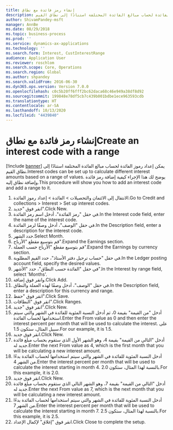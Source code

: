 ```yaml
---
title: إنشاء رمز فائدة مع نطاق
description: يمكن إعداد رموز الفائدة لحساب مبالغ الفائدة المختلفة استنادًا إلى نطاق القيم.
author: ShivamPandey-msft
manager: AnnBe
ms.date: 08/29/2018
ms.topic: business-process
ms.prod: ''
ms.service: dynamics-ax-applications
ms.technology: ''
ms.search.form: Interest, CustInterestRange
audience: Application User
ms.reviewer: roschlom
ms.search.scope: Core, Operations
ms.search.region: Global
ms.author: shpandey
ms.search.validFrom: 2016-06-30
ms.dyn365.ops.version: Version 7.0.0
ms.openlocfilehash: c0c5b20ff6fff2bc62daca68c46e949a38df8d92
ms.sourcegitcommit: 199848e78df5cb7c439b001bdbe1ece963593cdb
ms.translationtype: HT
ms.contentlocale: ar-SA
ms.lasthandoff: 10/13/2020
ms.locfileid: "4439840"
---
```

# <a name="create-an-interest-code-with-a-range"></a><span data-ttu-id="6bfc5-103">إنشاء رمز فائدة مع نطاق</span><span class="sxs-lookup"><span data-stu-id="6bfc5-103">Create an interest code with a range</span></span>

[!include [banner](../../includes/banner.md)]
<span data-ttu-id="6bfc5-104">يمكن إعداد رموز الفائدة لحساب مبالغ الفائدة المختلفة استنادًا إلى نطاق القيم.</span><span class="sxs-lookup"><span data-stu-id="6bfc5-104">Interest codes can be set up to calculate different interest amounts based on a range of values.</span></span> <span data-ttu-id="6bfc5-105">يوضح لك هذا الإجراء كيفية إضافة رمز فائدة وإضافة نطاق إليه.</span><span class="sxs-lookup"><span data-stu-id="6bfc5-105">This procedure will show you how to add an interest code and add a range to it.</span></span>

1. <span data-ttu-id="6bfc5-106">الانتقال إلى الائتمان والتحصيلات > الفائدة > إعداد رموز الفائدة.</span><span class="sxs-lookup"><span data-stu-id="6bfc5-106">Go to Credit and collections > Interest > Set up interest codes.</span></span>
2. <span data-ttu-id="6bfc5-107">انقر فوق "جديد".</span><span class="sxs-lookup"><span data-stu-id="6bfc5-107">Click New.</span></span>
3. <span data-ttu-id="6bfc5-108">في حقل "رمز الفائدة"، أدخل اسم رمز الفائدة.</span><span class="sxs-lookup"><span data-stu-id="6bfc5-108">In the Interest code field, enter the name of the interest code.</span></span>
4. <span data-ttu-id="6bfc5-109">في حقل "الوصف"، أدخل وصفًا لرمز الفائدة.</span><span class="sxs-lookup"><span data-stu-id="6bfc5-109">In the Description field, enter a description for the interest code.</span></span>
5. <span data-ttu-id="6bfc5-110">حدد الشهر.</span><span class="sxs-lookup"><span data-stu-id="6bfc5-110">Select Month.</span></span>
6. <span data-ttu-id="6bfc5-111">قم بتوسيع مقطع "الأرباح‬".</span><span class="sxs-lookup"><span data-stu-id="6bfc5-111">Expand the Earnings section.</span></span>
7. <span data-ttu-id="6bfc5-112">قم بتوسيع مقطع "الأرباح حسب العملة‬".</span><span class="sxs-lookup"><span data-stu-id="6bfc5-112">Expand the Earnings by currency section.</span></span>
8. <span data-ttu-id="6bfc5-113">في حقل "‏‫حساب ترحيل دفتر الأستاذ‬"، حدد القيم المطلوبة.</span><span class="sxs-lookup"><span data-stu-id="6bfc5-113">In the Ledger posting account field, specify the desired values.</span></span>
9. <span data-ttu-id="6bfc5-114">في حقل "الفائدة حسب النطاق"، حدد "الأشهر".</span><span class="sxs-lookup"><span data-stu-id="6bfc5-114">In the Interest by range field, select 'Months'.</span></span>
10. <span data-ttu-id="6bfc5-115">وانقر فوق إضافة.</span><span class="sxs-lookup"><span data-stu-id="6bfc5-115">Click Add.</span></span>
11. <span data-ttu-id="6bfc5-116">في حقل "الوصف"، أدخل وصفًا لهذه العملة والنطاق.</span><span class="sxs-lookup"><span data-stu-id="6bfc5-116">In the Description field, enter a description for this currency and range.</span></span>
12. <span data-ttu-id="6bfc5-117">انقر فوق "حفظ".</span><span class="sxs-lookup"><span data-stu-id="6bfc5-117">Click Save.</span></span>
13. <span data-ttu-id="6bfc5-118">انقر فوق "النطاقات".</span><span class="sxs-lookup"><span data-stu-id="6bfc5-118">Click Ranges.</span></span>
14. <span data-ttu-id="6bfc5-119">انقر فوق "جديد".</span><span class="sxs-lookup"><span data-stu-id="6bfc5-119">Click New.</span></span>
15. <span data-ttu-id="6bfc5-120">أدخل "من القيمة" بقيمة 0، ثم أدخل النسبة المئوية للفائدة في الشهر والتي سيتم استخدامها لحساب الفائدة.</span><span class="sxs-lookup"><span data-stu-id="6bfc5-120">Enter the From value as 0 and then enter the interest percent per month that will be used to calculate the interest.</span></span> <span data-ttu-id="6bfc5-121">على سبيل المثال، ستكون 1.5.</span><span class="sxs-lookup"><span data-stu-id="6bfc5-121">For our example, it is 1.5.</span></span>
16. <span data-ttu-id="6bfc5-122">انقر فوق جديد.</span><span class="sxs-lookup"><span data-stu-id="6bfc5-122">Click New.</span></span>
17. <span data-ttu-id="6bfc5-123">أدخل "التالي من القيمة" بقيمة 4، وهو الشهر الأول الذي ستقوم بحساب مبلغ فائدة جديد له.</span><span class="sxs-lookup"><span data-stu-id="6bfc5-123">Enter the next From value as 4, which is the first month that you will be calculating a new interest amount.</span></span>
18. <span data-ttu-id="6bfc5-124">أدخل النسبة المئوية للفائدة في الشهر والتي سيتم استخدامها لحساب الفائدة بدءًا من الشهر 4.</span><span class="sxs-lookup"><span data-stu-id="6bfc5-124">Enter the interest percent per month that will be used to calculate the interest starting in month 4.</span></span> <span data-ttu-id="6bfc5-125">بالنسبة لهذا المثال، ستكون 2.0.</span><span class="sxs-lookup"><span data-stu-id="6bfc5-125">For this example, it is 2.0.</span></span>
19. <span data-ttu-id="6bfc5-126">انقر فوق جديد.</span><span class="sxs-lookup"><span data-stu-id="6bfc5-126">Click New.</span></span>
20. <span data-ttu-id="6bfc5-127">أدخل "التالي من القيمة" بقيمة 7، وهو الشهر التالي الذي ستقوم بحساب مبلغ فائدة جديد له.</span><span class="sxs-lookup"><span data-stu-id="6bfc5-127">Enter the next From value as 7, which is the next month that you will be calculating a new interest amount.</span></span>
21. <span data-ttu-id="6bfc5-128">أدخل النسبة المئوية للفائدة في الشهر والتي سيتم استخدامها لحساب الفائدة بدءًا من الشهر 7.</span><span class="sxs-lookup"><span data-stu-id="6bfc5-128">Enter the interest percent per month that will be used to calculate the interest starting in month 7.</span></span> <span data-ttu-id="6bfc5-129">بالنسبة لهذا المثال، ستكون 2.5.</span><span class="sxs-lookup"><span data-stu-id="6bfc5-129">For this example, it is 2.5.</span></span>
22. <span data-ttu-id="6bfc5-130">انقر فوق "إغلاق" لإكمال الإعداد.</span><span class="sxs-lookup"><span data-stu-id="6bfc5-130">Click Close to complete the setup.</span></span>

